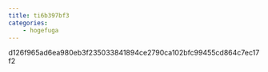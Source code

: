 ```yaml
---
title: ti6b397bf3
categories:
    - hogefuga
---
```

d126f965ad6ea980eb3f235033841894ce2790ca102bfc99455cd864c7ec17f2